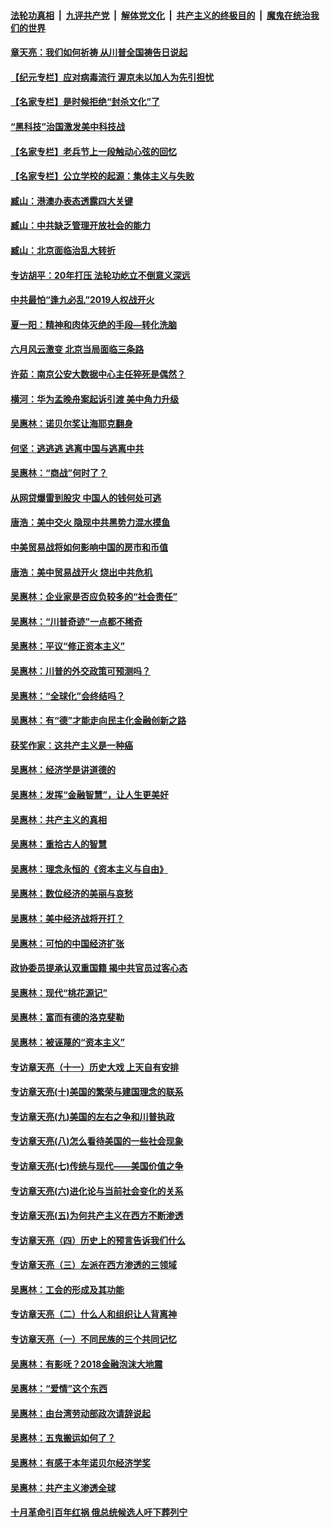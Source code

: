 

####  [法轮功真相](../../../../basic/blob/master/README.md?t=06261402) &nbsp;|&nbsp; [九评共产党](../../../../9ping.md/blob/master/README.md?t=06261402) &nbsp;|&nbsp; [解体党文化](../../../../jtdwh.md/blob/master/README.md?t=06261402)  &nbsp;|&nbsp; [共产主义的终极目的](../../../../gczydzjmd.md/blob/master/README.md?t=06261402) &nbsp;|&nbsp; [魔鬼在统治我们的世界](../../../../mgztzwmdsj.md/blob/master/README.md?t=06261402) 

#### [章天亮：我们如何祈祷 从川普全国祷告日说起](../pages/nsc423/n11944627.md?t=06261402) 

#### [【纪元专栏】应对病毒流行 渥京未以加人为先引担忧](../pages/nsc423/n11875714.md?t=06261402) 

#### [【名家专栏】是时候拒绝“封杀文化”了](../pages/nsc423/n11814093.md?t=06261402) 

#### [“黑科技”治国激发美中科技战](../pages/nsc423/n11638056.md?t=06261402) 

#### [【名家专栏】老兵节上一段触动心弦的回忆](../pages/nsc423/n11646016.md?t=06261402) 

#### [【名家专栏】公立学校的起源：集体主义与失败](../pages/nsc423/n11601833.md?t=06261402) 

#### [臧山：港澳办表态透露四大关键](../pages/nsc423/n11421628.md?t=06261402) 

#### [臧山：中共缺乏管理开放社会的能力](../pages/nsc423/n11407457.md?t=06261402) 

#### [臧山：北京面临治乱大转折](../pages/nsc423/n11406895.md?t=06261402) 

#### [专访胡平：20年打压 法轮功屹立不倒意义深远](../pages/nsc423/n11398800.md?t=06261402) 

#### [中共最怕“逢九必乱”2019人权战开火](../pages/nsc423/n11385248.md?t=06261402) 

#### [夏一阳：精神和肉体灭绝的手段—转化洗脑](../pages/nsc423/n11368250.md?t=06261402) 

#### [六月风云激变 北京当局面临三条路](../pages/nsc423/n11313668.md?t=06261402) 

#### [许茹：南京公安大数据中心主任猝死是偶然？](../pages/nsc423/n11064744.md?t=06261402) 

#### [横河：华为孟晚舟案起诉引渡 美中角力升级](../pages/nsc423/n11027230.md?t=06261402) 

#### [吴惠林：诺贝尔奖让海耶克翻身](../pages/nsc423/n10890049.md?t=06261402) 

#### [何坚：逃逃逃 逃离中国与逃离中共](../pages/nsc423/n10592891.md?t=06261402) 

#### [吴惠林：“商战”何时了？](../pages/nsc423/n10573558.md?t=06261402) 

#### [从网贷爆雷到股灾 中国人的钱何处可逃](../pages/nsc423/n10572800.md?t=06261402) 

#### [唐浩：美中交火 隐现中共黑势力混水摸鱼](../pages/nsc423/n10544040.md?t=06261402) 

#### [中美贸易战将如何影响中国的房市和币值](../pages/nsc423/n10543697.md?t=06261402) 

#### [唐浩：美中贸易战开火 烧出中共危机](../pages/nsc423/n10540126.md?t=06261402) 

#### [吴惠林：企业家是否应负较多的“社会责任”](../pages/nsc423/n10535022.md?t=06261402) 

#### [吴惠林：“川普奇迹”一点都不稀奇](../pages/nsc423/n10512808.md?t=06261402) 

#### [吴惠林：平议“修正资本主义”](../pages/nsc423/n10495724.md?t=06261402) 

#### [吴惠林：川普的外交政策可预测吗？](../pages/nsc423/n10462387.md?t=06261402) 

#### [吴惠林：“全球化”会终结吗？](../pages/nsc423/n10452838.md?t=06261402) 

#### [吴惠林：有“德”才能走向民主化金融创新之路](../pages/nsc423/n10432292.md?t=06261402) 

#### [获奖作家：这共产主义是一种癌](../pages/nsc423/n10431541.md?t=06261402) 

#### [吴惠林：经济学是讲道德的](../pages/nsc423/n10398014.md?t=06261402) 

#### [吴惠林：发挥“金融智慧”，让人生更美好](../pages/nsc423/n10375019.md?t=06261402) 

#### [吴惠林：共产主义的真相](../pages/nsc423/n10351394.md?t=06261402) 

#### [吴惠林：重拾古人的智慧](../pages/nsc423/n10337691.md?t=06261402) 

#### [吴惠林：理念永恒的《资本主义与自由》](../pages/nsc423/n10316274.md?t=06261402) 

#### [吴惠林：数位经济的美丽与哀愁](../pages/nsc423/n10292946.md?t=06261402) 

#### [吴惠林：美中经济战将开打？](../pages/nsc423/n10258825.md?t=06261402) 

#### [吴惠林：可怕的中国经济扩张](../pages/nsc423/n10219147.md?t=06261402) 

#### [政协委员提承认双重国籍 揭中共官员过客心态](../pages/nsc423/n10208809.md?t=06261402) 

#### [吴惠林：现代“桃花源记”](../pages/nsc423/n10185234.md?t=06261402) 

#### [吴惠林：富而有德的洛克斐勒](../pages/nsc423/n10142264.md?t=06261402) 

#### [吴惠林：被诬蔑的“资本主义”](../pages/nsc423/n10124816.md?t=06261402) 

#### [专访章天亮（十一）历史大戏 上天自有安排](../pages/nsc423/n10094905.md?t=06261402) 

#### [专访章天亮(十)美国的繁荣与建国理念的联系](../pages/nsc423/n10094899.md?t=06261402) 

#### [专访章天亮(九)美国的左右之争和川普执政](../pages/nsc423/n10094889.md?t=06261402) 

#### [专访章天亮(八)怎么看待美国的一些社会现象](../pages/nsc423/n10094857.md?t=06261402) 

#### [专访章天亮(七)传统与现代——美国价值之争](../pages/nsc423/n10093140.md?t=06261402) 

#### [专访章天亮(六)进化论与当前社会变化的关系](../pages/nsc423/n10092036.md?t=06261402) 

#### [专访章天亮(五)为何共产主义在西方不断渗透](../pages/nsc423/n10083620.md?t=06261402) 

#### [专访章天亮（四）历史上的预言告诉我们什么](../pages/nsc423/n10083606.md?t=06261402) 

#### [专访章天亮（三）左派在西方渗透的三领域](../pages/nsc423/n10081115.md?t=06261402) 

#### [吴惠林：工会的形成及其功能](../pages/nsc423/n10080633.md?t=06261402) 

#### [专访章天亮（二）什么人和组织让人背离神](../pages/nsc423/n10076637.md?t=06261402) 

#### [专访章天亮（一）不同民族的三个共同记忆](../pages/nsc423/n10074188.md?t=06261402) 

#### [吴惠林：有影呒？2018金融泡沫大地震](../pages/nsc423/n10040534.md?t=06261402) 

#### [吴惠林：“爱情”这个东西](../pages/nsc423/n10019423.md?t=06261402) 

#### [吴惠林：由台湾劳动部政次请辞说起](../pages/nsc423/n9979679.md?t=06261402) 

#### [吴惠林：五鬼搬运如何了？](../pages/nsc423/n9925338.md?t=06261402) 

#### [吴惠林：有感于本年诺贝尔经济学奖](../pages/nsc423/n9871883.md?t=06261402) 

#### [吴惠林：共产主义渗透全球](../pages/nsc423/n9812748.md?t=06261402) 

#### [十月革命引百年红祸 俄总统候选人吁下葬列宁](../pages/nsc423/n9810182.md?t=06261402) 

